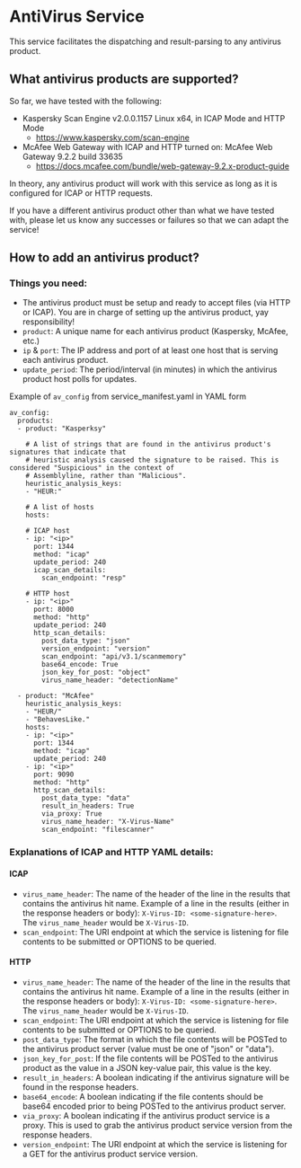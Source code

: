 # AntiVirus Service
This service facilitates the dispatching and result-parsing to any antivirus product.

## What antivirus products are supported?
So far, we have tested with the following:
- Kaspersky Scan Engine v2.0.0.1157 Linux x64, in ICAP Mode and HTTP Mode
  - https://www.kaspersky.com/scan-engine
- McAfee Web Gateway with ICAP and HTTP turned on: McAfee Web Gateway 9.2.2 build 33635
  - https://docs.mcafee.com/bundle/web-gateway-9.2.x-product-guide

In theory, any antivirus product will work with this service as long as it is configured for ICAP or HTTP requests. 

If you have a different antivirus product other than what we have tested with, please let us know any successes or 
failures so that we can adapt the service!

## How to add an antivirus product?
### Things you need:
- The antivirus product must be setup and ready to accept files (via HTTP or ICAP). You are in charge of setting up the 
  antivirus product, yay responsibility!
- `product`: A unique name for each antivirus product (Kaspersky, McAfee, etc.)
- `ip` & `port`: The IP address and port of at least one host that is serving each antivirus product.
- `update_period`: The period/interval (in minutes) in which the antivirus product host polls for updates.

Example of `av_config` from service_manifest.yaml in YAML form
```
av_config:
  products:
  - product: "Kasperksy"
  
    # A list of strings that are found in the antivirus product's signatures that indicate that 
    # heuristic analysis caused the signature to be raised. This is considered "Suspicious" in the context of 
    # Assemblyline, rather than "Malicious".
    heuristic_analysis_keys:
    - "HEUR:"
    
    # A list of hosts
    hosts:
    
    # ICAP host
    - ip: "<ip>"
      port: 1344
      method: "icap"
      update_period: 240
      icap_scan_details:
        scan_endpoint: "resp"
   
    # HTTP host
    - ip: "<ip>"
      port: 8000
      method: "http"
      update_period: 240
      http_scan_details:
        post_data_type: "json"
        version_endpoint: "version"
        scan_endpoint: "api/v3.1/scanmemory"
        base64_encode: True
        json_key_for_post: "object"
        virus_name_header: "detectionName"
  
  - product: "McAfee"
    heuristic_analysis_keys:
    - "HEUR/"
    - "BehavesLike."
    hosts:
    - ip: "<ip>"
      port: 1344
      method: "icap"
      update_period: 240
    - ip: "<ip>"
      port: 9090
      method: "http"
      http_scan_details:
        post_data_type: "data"
        result_in_headers: True
        via_proxy: True
        virus_name_header: "X-Virus-Name"
        scan_endpoint: "filescanner"
```

### Explanations of ICAP and HTTP YAML details:
#### ICAP
- `virus_name_header`: The name of the header of the line in the results that contains the antivirus hit name. Example of a line in the results (either in the response headers or body): `X-Virus-ID: <some-signature-here>`. The `virus_name_header` would be `X-Virus-ID`.
- `scan_endpoint`: The URI endpoint at which the service is listening for file contents to be submitted or OPTIONS to be queried.

#### HTTP
- `virus_name_header`: The name of the header of the line in the results that contains the antivirus hit name. Example of a line in the results (either in the response headers or body): `X-Virus-ID: <some-signature-here>`. The `virus_name_header` would be `X-Virus-ID`.
- `scan_endpoint`: The URI endpoint at which the service is listening for file contents to be submitted or OPTIONS to be queried.
- `post_data_type`: The format in which the file contents will be POSTed to the antivirus product server (value must be one of "json" or "data").
- `json_key_for_post`: If the file contents will be POSTed to the antivirus product as the value in a JSON key-value pair, this value is the key.
- `result_in_headers`: A boolean indicating if the antivirus signature will be found in the response headers.
- `base64_encode`: A boolean indicating if the file contents should be base64 encoded prior to being POSTed to the antivirus product server.
- `via_proxy`: A boolean indicating if the antivirus product service is a proxy. This is used to grab the antivirus product service version from the response headers.
- `version_endpoint`: The URI endpoint at which the service is listening for a GET for the antivirus product service version.
